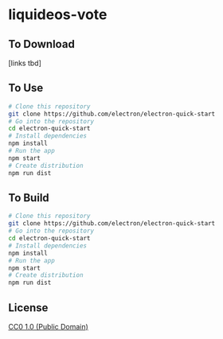 # liquideos-vote

## To Download

[links tbd]

## To Use

```bash
# Clone this repository
git clone https://github.com/electron/electron-quick-start
# Go into the repository
cd electron-quick-start
# Install dependencies
npm install
# Run the app
npm start
# Create distribution
npm run dist
```


## To Build

```bash
# Clone this repository
git clone https://github.com/electron/electron-quick-start
# Go into the repository
cd electron-quick-start
# Install dependencies
npm install
# Run the app
npm start
# Create distribution
npm run dist
```

## License

[CC0 1.0 (Public Domain)](LICENSE.md)
